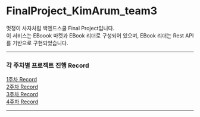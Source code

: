 # FinalProject_KimArum_team3
멋쟁이 사자처럼 백엔드스쿨 Final Project입니다.  
이 서비스는 EBoook 마켓과 EBook 리더로 구성되어 있으며,
EBook 리더는 Rest API를 기반으로 구현되었습니다.  

---

### 각 주차별 프로젝트 진행 Record
[1주차 Record](https://github.com/likelion-backendschool/FinalProject_KimArum_team3/blob/main/1Week_Record/1Week_%EA%B9%80%EC%95%84%EB%A6%84.md)  
[2주차 Record](https://github.com/likelion-backendschool/FinalProject_KimArum_team3/blob/main/2Week_Record/2Week_%EA%B9%80%EC%95%84%EB%A6%84.md)  
[3주차 Record](https://github.com/likelion-backendschool/FinalProject_KimArum_team3/blob/main/3Week_Record/3Week_%EA%B9%80%EC%95%84%EB%A6%84.md)  
[4주차 Record](https://github.com/likelion-backendschool/FinalProject_KimArum_team3/blob/main/4Week_Record/4Week_%EA%B9%80%EC%95%84%EB%A6%84.md)  

---


